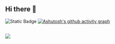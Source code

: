 ## Hi there 👋

![Static Badge](https://img.shields.io/badge/Shkibidi_Aboba-845bd5)
[![Ashutosh's github activity graph](https://github-readme-activity-graph.vercel.app/graph?username=Zennixxx&hide_border=true&hide_title=true&bg_color=0d1117&color=ffffff&line=845bd5&point=845bd5)](https://github.com/Zennixxx/github-readme-activity-graph)

<br/>
<img src="https://github-readme-stats.vercel.app/api/top-langs/?username=Zennixxx&show_icons=true&hide_border=true&layout=compact&bg_color=0d1117&text_color=ffffff" align="left" />  
<br/>  
